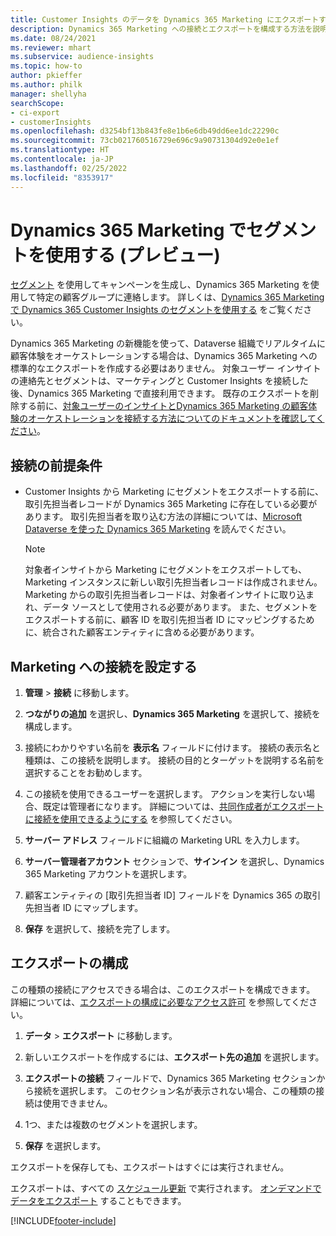 ```yaml
---
title: Customer Insights のデータを Dynamics 365 Marketing にエクスポートする
description: Dynamics 365 Marketing への接続とエクスポートを構成する方法を説明します。
ms.date: 08/24/2021
ms.reviewer: mhart
ms.subservice: audience-insights
ms.topic: how-to
author: pkieffer
ms.author: philk
manager: shellyha
searchScope:
- ci-export
- customerInsights
ms.openlocfilehash: d3254bf13b843fe8e1b6e6db49dd6ee1dc22290c
ms.sourcegitcommit: 73cb021760516729e696c9a90731304d92e0e1ef
ms.translationtype: HT
ms.contentlocale: ja-JP
ms.lasthandoff: 02/25/2022
ms.locfileid: "8353917"
---
```

# <a name="use-segments-in-dynamics-365-marketing-preview"></a>Dynamics 365 Marketing でセグメントを使用する (プレビュー)



[セグメント](segments.md) を使用してキャンペーンを生成し、Dynamics 365 Marketing を使用して特定の顧客グループに連絡します。 詳しくは、[Dynamics 365 Marketing で Dynamics 365 Customer Insights のセグメントを使用する](/dynamics365/marketing/customer-insights-segments) をご覧ください。

Dynamics 365 Marketing の新機能を使って、Dataverse 組織でリアルタイムに顧客体験をオーケストレーションする場合は、Dynamics 365 Marketing への標準的なエクスポートを作成する必要はありません。 対象ユーザー インサイトの連絡先とセグメントは、マーケティングと Customer Insights を接続した後、Dynamics 365 Marketing で直接利用できます。 既存のエクスポートを削除する前に、[対象ユーザーのインサイトとDynamics 365 Marketing の顧客体験のオーケストレーションを接続する方法についてのドキュメントを確認してください](/dynamics365/marketing/real-time-marketing-ci-profile)。

## <a name="prerequisite-for-a-connection"></a>接続の前提条件

- Customer Insights から Marketing にセグメントをエクスポートする前に、取引先担当者レコードが Dynamics 365 Marketing に存在している必要があります。 取引先担当者を取り込む方法の詳細については、[Microsoft Dataverse を使った Dynamics 365 Marketing](connect-power-query.md) を読んでください。

  > [!NOTE]
  > 対象者インサイトから Marketing にセグメントをエクスポートしても、Marketing インスタンスに新しい取引先担当者レコードは作成されません。 Marketing からの取引先担当者レコードは、対象者インサイトに取り込まれ、データ ソースとして使用される必要があります。 また、セグメントをエクスポートする前に、顧客 ID を取引先担当者 ID にマッピングするために、統合された顧客エンティティに含める必要があります。

## <a name="set-up-connection-to-marketing"></a>Marketing への接続を設定する

1. **管理** > **接続** に移動します。

1. **つながりの追加** を選択し、**Dynamics 365 Marketing** を選択して、接続を構成します。

1. 接続にわかりやすい名前を **表示名** フィールドに付けます。 接続の表示名と種類は、この接続を説明します。 接続の目的とターゲットを説明する名前を選択することをお勧めします。

1. この接続を使用できるユーザーを選択します。 アクションを実行しない場合、既定は管理者になります。 詳細については、[共同作成者がエクスポートに接続を使用できるようにする](connections.md#allow-contributors-to-use-a-connection-for-exports) を参照してください。

1. **サーバー アドレス** フィールドに組織の Marketing URL を入力します。

1. **サーバー管理者アカウント** セクションで、**サインイン** を選択し、Dynamics 365 Marketing アカウントを選択します。

1. 顧客エンティティの [取引先担当者 ID] フィールドを Dynamics 365 の取引先担当者 ID にマップします。

1. **保存** を選択して、接続を完了します。 

## <a name="configure-an-export"></a>エクスポートの構成

この種類の接続にアクセスできる場合は、このエクスポートを構成できます。 詳細については、[エクスポートの構成に必要なアクセス許可](export-destinations.md#set-up-a-new-export) を参照してください。

1. **データ** > **エクスポート** に移動します。

1. 新しいエクスポートを作成するには、**エクスポート先の追加** を選択します。

1. **エクスポートの接続** フィールドで、Dynamics 365 Marketing セクションから接続を選択します。 このセクション名が表示されない場合、この種類の接続は使用できません。

1. 1つ、または複数のセグメントを選択します。

1. **保存** を選択します。

エクスポートを保存しても、エクスポートはすぐには実行されません。

エクスポートは、すべての [スケジュール更新](system.md#schedule-tab) で実行されます。 [オンデマンドでデータをエクスポート](export-destinations.md#run-exports-on-demand) することもできます。 

[!INCLUDE[footer-include](../includes/footer-banner.md)]
